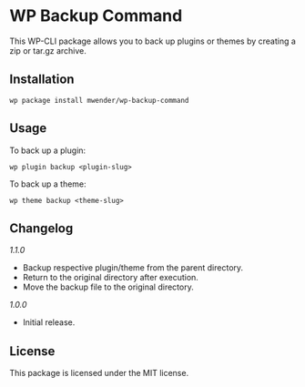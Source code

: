 # WP Backup Command

This WP-CLI package allows you to back up plugins or themes by creating a zip or tar.gz archive.

## Installation

`wp package install mwender/wp-backup-command`

## Usage

To back up a plugin:

`wp plugin backup <plugin-slug>`

To back up a theme:

`wp theme backup <theme-slug>`

## Changelog

_1.1.0_

- Backup respective plugin/theme from the parent directory.
- Return to the original directory after execution.
- Move the backup file to the original directory.

_1.0.0_

- Initial release.

## License

This package is licensed under the MIT license.